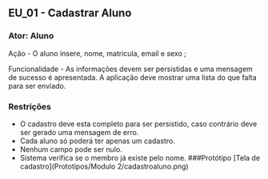 ## EU_01 - Cadastrar Aluno

### Ator: Aluno

Ação - O aluno insere, nome, matricula, email  e sexo ;

Funcionalidade - As informações devem ser persistidas e uma mensagem de sucesso é  apresentada. A aplicação deve mostrar uma lista do que falta para ser enviado.

### Restrições
- O cadastro deve esta completo para ser persistido, caso contrário deve ser gerado uma mensagem de erro.
- Cada aluno só poderá ter apenas um cadastro.
- Nenhum campo pode ser nulo.
- Sistema verifica se o membro já existe pelo nome.
###Protótipo
[Tela de cadastro](Prototipos/Modulo 2/cadastroaluno.png)
